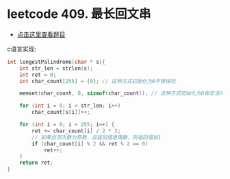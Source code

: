 # leetcode 409. 最长回文串

- [点击这里查看题目](https://leetcode.cn/problems/longest-palindrome/description/)

c语言实现:
```c
int longestPalindrome(char * s){
    int str_len = strlen(s);
    int ret = 0;
    int char_count[255] = {0}; // 这种方式初始化为0不够保险

    memset(char_count, 0, sizeof(char_count)); // 这种方式初始化为0肯定没问题

    for (int i = 0; i < str_len; i++)
        char_count[s[i]]++;

    for (int i = 0; i < 255; i++) {
        ret += char_count[i] / 2 * 2;
        // 如果出现次数为奇数，且返回值是偶数，则返回值加1
        if (char_count[i] % 2 && ret % 2 == 0)
            ret++;
    }
    return ret;
}
```

